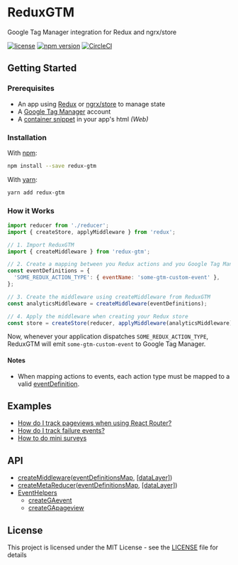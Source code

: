 # ReduxGTM

Google Tag Manager integration for Redux and ngrx/store

[![license](https://img.shields.io/github/license/rangle/redux-gtm.svg?style=flat-square)](LICENSE)
[![npm version](https://img.shields.io/npm/v/redux-gtm.svg?style=flat-square)](https://www.npmjs.com/package/redux-gtm)
[![CircleCI](https://img.shields.io/circleci/project/github/rangle/redux-gtm.svg?style=flat-square)](https://circleci.com/gh/rangle/redux-gtm)

## Getting Started

### Prerequisites

 - An app using [Redux](http://redux.js.org/) or [ngrx/store](https://github.com/ngrx/store) to manage state
 - A [Google Tag Manager](https://developers.google.com/tag-manager/) account
 -  A [container snippet](https://developers.google.com/tag-manager/quickstart) in your app's html _(Web)_

### Installation

With [npm](https://www.npmjs.com/):
```bash
npm install --save redux-gtm
```

With [yarn](https://yarnpkg.com/):
```bash
yarn add redux-gtm
```

### How it Works

```js
import reducer from './reducer';
import { createStore, applyMiddleware } from 'redux';

// 1. Import ReduxGTM
import { createMiddleware } from 'redux-gtm';

// 2. Create a mapping between you Redux actions and you Google Tag Manager events
const eventDefinitions = {
  'SOME_REDUX_ACTION_TYPE': { eventName: 'some-gtm-custom-event' },
};

// 3. Create the middleware using createMiddleware from ReduxGTM
const analyticsMiddleware = createMiddleware(eventDefinitions);

// 4. Apply the middleware when creating your Redux store
const store = createStore(reducer, applyMiddleware(analyticsMiddleware));
```

Now, whenever your application dispatches `SOME_REDUX_ACTION_TYPE`,
ReduxGTM will emit `some-gtm-custom-event` to Google Tag Manager.

#### Notes
- When mapping actions to events, each action type must be mapped to a
  valid [eventDefinition](docs/event-definition.md).

## Examples
 - [How do I track pageviews when using React Router?](docs/examples/example1.md)
 - [How do I track failure events?](docs/examples/example2.md)
 - [How to do mini surveys](docs/examples/example3.md)

## API
 - [createMiddleware](docs/create-middleware.md)([eventDefinitionsMap](docs/event-definitions-map.md), [[dataLayer]](docs/data-layer.md))
 - [createMetaReducer](docs/create-meta-reducer.md)([eventDefinitionsMap](docs/event-definitions-map.md), [[dataLayer]](docs/data-layer.md))
 - [EventHelpers](docs/event-helpers/event-helpers.md)
   - [createGAevent](docs/event-helpers/create-ga-event.md)
   - [createGApageview](docs/event-helpers/create-ga-pageview.md)

## License

This project is licensed under the MIT License - see
the [LICENSE](LICENSE) file for details
